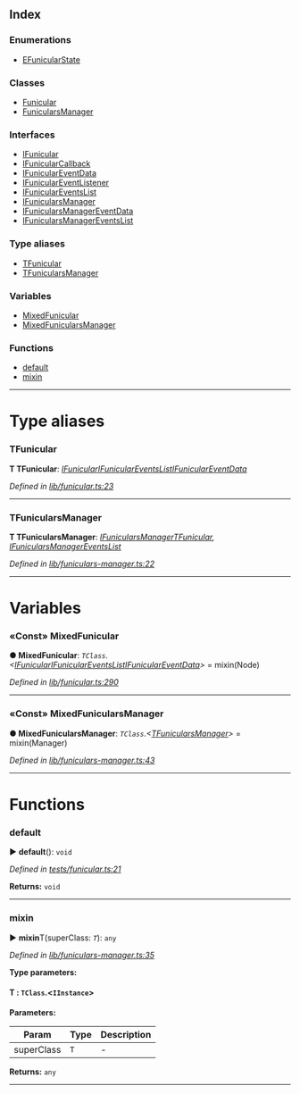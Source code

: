 



## Index

### Enumerations

* [EFunicularState](enums/efunicularstate.md)


### Classes

* [Funicular](classes/funicular.md)
* [FunicularsManager](classes/funicularsmanager.md)


### Interfaces

* [IFunicular](interfaces/ifunicular.md)
* [IFunicularCallback](interfaces/ifunicularcallback.md)
* [IFunicularEventData](interfaces/ifuniculareventdata.md)
* [IFunicularEventListener](interfaces/ifuniculareventlistener.md)
* [IFunicularEventsList](interfaces/ifuniculareventslist.md)
* [IFunicularsManager](interfaces/ifunicularsmanager.md)
* [IFunicularsManagerEventData](interfaces/ifunicularsmanagereventdata.md)
* [IFunicularsManagerEventsList](interfaces/ifunicularsmanagereventslist.md)


### Type aliases

* [TFunicular](#tfunicular)
* [TFunicularsManager](#tfunicularsmanager)


### Variables

* [MixedFunicular](#mixedfunicular)
* [MixedFunicularsManager](#mixedfunicularsmanager)


### Functions

* [default](#default)
* [mixin](#mixin)



---
# Type aliases
<a id="tfunicular"></a>

###  TFunicular

**Τ TFunicular**:  *[IFunicular](interfaces/ifunicular.md)[IFunicularEventsList](interfaces/ifuniculareventslist.md)[IFunicularEventData](interfaces/ifuniculareventdata.md)* 

*Defined in [lib/funicular.ts:23](https://github.com/AncientSouls/Funicular/blob/085129a/src/lib/funicular.ts#L23)*





___

<a id="tfunicularsmanager"></a>

###  TFunicularsManager

**Τ TFunicularsManager**:  *[IFunicularsManager](interfaces/ifunicularsmanager.md)[TFunicular](#tfunicular), [IFunicularsManagerEventsList](interfaces/ifunicularsmanagereventslist.md)* 

*Defined in [lib/funiculars-manager.ts:22](https://github.com/AncientSouls/Funicular/blob/085129a/src/lib/funiculars-manager.ts#L22)*





___


# Variables
<a id="mixedfunicular"></a>

### «Const» MixedFunicular

**●  MixedFunicular**:  *`TClass`.<[IFunicular](interfaces/ifunicular.md)[IFunicularEventsList](interfaces/ifuniculareventslist.md)[IFunicularEventData](interfaces/ifuniculareventdata.md)>*  =  mixin(Node)

*Defined in [lib/funicular.ts:290](https://github.com/AncientSouls/Funicular/blob/085129a/src/lib/funicular.ts#L290)*





___

<a id="mixedfunicularsmanager"></a>

### «Const» MixedFunicularsManager

**●  MixedFunicularsManager**:  *`TClass`.<[TFunicularsManager](#tfunicularsmanager)>*  =  mixin(Manager)

*Defined in [lib/funiculars-manager.ts:43](https://github.com/AncientSouls/Funicular/blob/085129a/src/lib/funiculars-manager.ts#L43)*





___


# Functions
<a id="default"></a>

###  default

► **default**(): `void`



*Defined in [tests/funicular.ts:21](https://github.com/AncientSouls/Funicular/blob/085129a/src/tests/funicular.ts#L21)*





**Returns:** `void`





___

<a id="mixin"></a>

###  mixin

► **mixin**T(superClass: *`T`*): `any`



*Defined in [lib/funiculars-manager.ts:35](https://github.com/AncientSouls/Funicular/blob/085129a/src/lib/funiculars-manager.ts#L35)*



**Type parameters:**

#### T :  `TClass`.<`IInstance`>
**Parameters:**

| Param | Type | Description |
| ------ | ------ | ------ |
| superClass | `T`   |  - |





**Returns:** `any`





___


